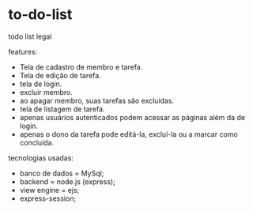 # to-do-list
todo list legal

features:
- Tela de cadastro de membro e tarefa.
- Tela de edição de tarefa.
- tela de login.
- excluir membro.
- ao apagar membro, suas tarefas são excluídas.
- tela de listagem de tarefa.
- apenas usuários autenticados podem acessar as páginas além da de login.
- apenas o dono da tarefa pode editá-la, excluí-la ou a marcar como concluída.

tecnologias usadas:
- banco de dados = MySql;
- backend = node.js (express);
- view engine = ejs;
- express-session;
